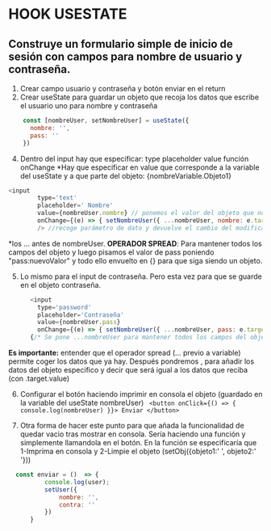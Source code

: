 
# HOOK USESTATE
## Construye un formulario simple de inicio de sesión con campos para nombre de usuario y contraseña.

1. Crear campo usuario y contraseña y botón enviar en el return
3. Crear useState para guardar un objeto que recoja los datos que escribe el usuario uno para nombre y contraseña
```javascript
    const [nombreUser, setNombreUser] = useState({
      nombre: '',
      pass: ''
    })
```

4. Dentro del input hay que especificar: 
        type
        placeholder
        value
        función onChange
*Hay que especificar en value que corresponde a la variable del useState y a que parte del objeto: {nombreVariable.Objeto1}
```javascript
<input
        type='text'
        placeholder=' Nombre'
        value={nombreUser.nombre} // ponemos el valor del objeto que nos interesa en este caso nombreUser.nombre
        onChange={(e) => { setNombreUser({ ...nombreUser, nombre: e.target.value }) }}
        /> //recoge parámetro de dato y devuelve el cambio del modificador que guarda el nombre de usuario. 
```
*los ... antes de nombreUser. 
**OPERADOR SPREAD**: Para mantener todos los campos del objeto y luego pisamos el valor de pass poniendo "pass:nuevoValor" y todo ello envuelto en {} para que siga siendo un objeto.

5. Lo mismo para el input de contraseña. Pero esta vez para que se guarde en el objeto contraseña.
```javascript
      <input 
        type='password' 
        placeholder='Contraseña' 
        value={nombreUser.pass} 
        onChange={(e) => { setNombreUser({ ...nombreUser, pass: e.target.value }) }}/>
      {/* Se pone ...nombreUser para mantener todos los campos del objeto y luego pisamos el valor de pass poniendo "pass:nuevoValor" y todo ello envuelto en {} para que siga siendo un objeto. */}
```
**Es importante:** entender que el operador spread (... previo a variable) permite coger los datos que ya hay. Después pondremos , para añadir los datos del objeto especifico y decir que será igual a los datos que reciba (con .target.value)

6. Configurar el botón haciendo imprimir en consola el objeto (guardado en la variable del useState nombreUser)
     `` <button onClick={() => { console.log(nombreUser) }}> Enviar </button>``

7. Otra forma de hacer este punto para que añada la funcionalidad de quedar vacio tras mostrar en consola. Sería haciendo una función y simplemente llamandola en el botón.
En la función se especificaría que 1-Imprima en consola y 2-Limpie el objeto (setObj({objeto1:' ', objeto2:' '}))
```javascript
  const enviar = ()  => {
          console.log(user);
          setUser({
              nombre: '',
              contra: ''
          })
      }
```
